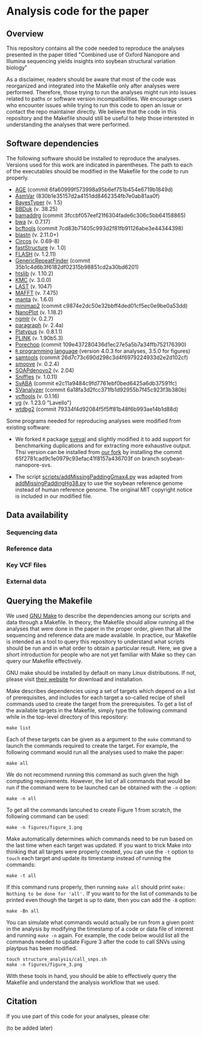 # Analysis code for the paper 

## Overview

This repository contains all the code needed to reproduce the analyses presented in the paper titled "Combined use of Oxford Nanopore and Illumina sequencing yields insights into soybean structural variation biology"

As a disclaimer, readers should be aware that most of the code was reorganized and integrated into the Makefile only after analyses were performed.
Therefore, those trying to run the analyses might run into issues related to paths or software version incompatibilities.
We encourage users who encounter issues while trying to run this code to open an issue or contact the repo maintainer directly.
We believe that the code in this repository and the Makefile should still be useful to help those interested in understanding the analyses that were performed.

## Software dependencies

The following software should be installed to reproduce the analyses.
Versions used for this work are indicated in parentheses.
The path to each of the executables should be modified in the Makefile for the code to run properly.

* [AGE](https://github.com/abyzovlab/AGE) (commit 6fa60999f573998a95b6ef751b454e6719b1849d)
* [AsmVar](https://github.com/bioinformatics-centre/AsmVar) (830b1e35157d2a4151dd8462354fb7e0ab81aa0f)
* [BayesTyper](https://github.com/bioinformatics-centre/BayesTyper) (v. 1.5)
* [BBDuk](https://jgi.doe.gov/data-and-tools/bbtools/bb-tools-user-guide/bbduk-guide/) (v. 38.25)
* [bamaddrg](https://github.com/ekg/bamaddrg) (commit 3fccbf057eef21f6304fade6c306c5bb64158865)
* [bwa](https://github.com/lh3/bwa) (v. 0.7.17)
* [bcftools](https://github.com/samtools/bcftools) (commit 7cd83b71405c993d2f81fb91126abe3e44344398)
* [blastn](http://blast.ncbi.nlm.nih.gov) (v. 2.11.0+)
* [Circos](http://circos.ca) (v. 0.69-8)
* [fastStructure](https://github.com/rajanil/fastStructure) (v. 1.0)
* [FLASH](https://sourceforge.net/projects/flashpage/) (v. 1.2.11)
* [GenericRepeatFinder](https://github.com/bioinfolabmu/GenericRepeatFinder) (commit 35b1c4d6b3f6182df02315b98851cd2a30bd6201)
* [htslib](https://github.com/samtools/htslib) (v. 1.10.2)
* [KMC](https://github.com/refresh-bio/KMC) (v. 3.0.0)
* [LAST](https://gitlab.com/mcfrith/last) (v. 1047)
* [MAFFT](https://mafft.cbrc.jp/alignment/software/) (v. 7.475)
* [manta](https://github.com/Illumina/manta) (v. 1.6.0)
* [minimap2](https://github.com/lh3/minimap2) (commit c9874e2dc50e32bbff4ded01cf5ec0e9be0a53dd)
* [NanoPlot](https://github.com/wdecoster/NanoPlot) (v. 1.18.2)
* [ngmlr](https://github.com/philres/ngmlr) (v. 0.2.7)
* [paragraph](https://github.com/Illumina/paragraph) (v. 2.4a)
* [Platypus](https://www.well.ox.ac.uk/research/research-groups/lunter-group/lunter-group/platypus-a-haplotype-based-variant-caller-for-next-generation-sequence-data) (v. 0.8.1.1)
* [PLINK](https://www.cog-genomics.org/plink2) (v. 1.90b5.3)
* [Porechop](https://github.com/rrwick/Porechop) (commit 109e437280436d1ec27e5a5b7a34ffb752176390)
* [`R` programming language](https://cran.r-project.org/) (version 4.0.3 for analyses, 3.5.0 for figures)
* [samtools](https://github.com/samtools/samtools) (commit 26d7c73c690d298c3d4f6979224933d2e2d102cf)
* [smoove](https://github.com/brentp/smoove) (v. 0.2.4)
* [SOAPdenovo2](https://github.com/aquaskyline/SOAPdenovo2) (v. 2.04)
* [Sniffles](https://github.com/fritzsedlazeck/Sniffles) (v. 1.0.11)
* [SvABA](https://github.com/walaj/svaba) (commit e2c11a9484c9fd7761ebf0bed6425a6db37591fc)
* [SVanalyzer](https://github.com/nhansen/SVanalyzer) (commit 6a18fa3d2fcc371fb1d92955b7f45c923f3b380b)
* [vcftools](https://github.com/vcftools/vcftools) (v. 0.1.16)
* [vg](https://github.com/vgteam/vg) (v. 1.23.0 "Lavello")
* [wtdbg2](https://github.com/ruanjue/wtdbg2) (commit 79334f4d92084f5f5ff81b48f6b993ae14b1d88d)

Some programs needed for reproducing analyses were modified from existing software:

* We forked `R` package [sveval](https://github.com/jmonlong/sveval) and slightly modified it to add support for benchmarking duplications and for extracting more exhaustive output.
Thsi version can be installed from [our fork](https://github.com/malemay/sveval.git) by installing the commit 65f2781cad9c1e0979c93efac41f8157a436703f on branch soybean-nanopore-svs.

* The script [scripts/addMissingPaddingGmax4.py](https://github.com/malemay/soybean_sv_paper/blob/master/scripts/addMissingPaddingGmax4.py) was adapted from [addMissingPaddingHg38.py](https://github.com/vgteam/sv-genotyping-paper/blob/master/human/misc-scripts/addMissingPaddingHg38.py) to use the soybean reference genome instead of human reference genome.
The original MIT copyright notice is included in our modified file.

## Data availability

### Sequencing data

### Reference data

### Key VCF files

### External data

## Querying the Makefile

We used [GNU Make](https://www.gnu.org/software/make/) to describe the dependencies among our scripts and data through a Makefile.
In theory, the Makefile should allow running all the analyses that were done in the paper in the proper order, given that all the sequencing and reference data are made available.
In practice, our Makefile is intended as a tool to query this repository to understand what scripts should be run and in what order to obtain a particular result.
Here, we give a short introduction for people who are not yet familiar with Make so they can query our Makefile effectively.

GNU make should be installed by default on many Linux distributions.
If not, please visit [their website](https://www.gnu.org/software/make/) for download and installation.

Make describes dependencies using a set of targets which depend on a list of prerequisites, and includes for each target a so-called recipe of shell commands used to create the target from the prerequisites.
To get a list of the available targets in the Makefile, simply type the following command while in the top-level directory of this repository:

	make list

Each of these targets can be given as a argument to the `make` command to launch the commands required to create the target.
For example, the following command would run all the analyses used to make the paper:

	make all

We do not recommend running this command as such given the high computing requirements.
However, the list of all commands that would be run if the command were to be launched can be obtained with the `-n` option:

	make -n all

To get all the commands lancuhed to create Figure 1 from scratch, the following command can be used:

	make -n figures/figure_1.png

Make automatically determines which commands need to be run based on the last time when each target was updated.
If you want to trick Make into thinking that all targets were properly created, you can use the `-t` option to `touch` each target and update its timestamp instead of running the commands:

	make -t all

If this command runs properly, then running `make all` should print `make: Nothing to be done for 'all'.`
If you want to for the list of commands to be printed even though the target is up to date, then you can add the `-B` option:

	make -Bn all

You can simulate what commands would actually be run from a given point in the analysis by modifying the timestamp of a code or data file of interest and running `make -n` again.
For example, the code below would list all the commands needed to update Figure 3 after the code to call SNVs using playtpus has been modified.

	touch structure_analysis/call_snps.sh
	make -n figures/figure_3.png

With these tools in hand, you should be able to effectively query the Makefile and understand the analysis workflow that we used.

## Citation

If you use part of this code for your analyses, please cite:

(to be added later)

